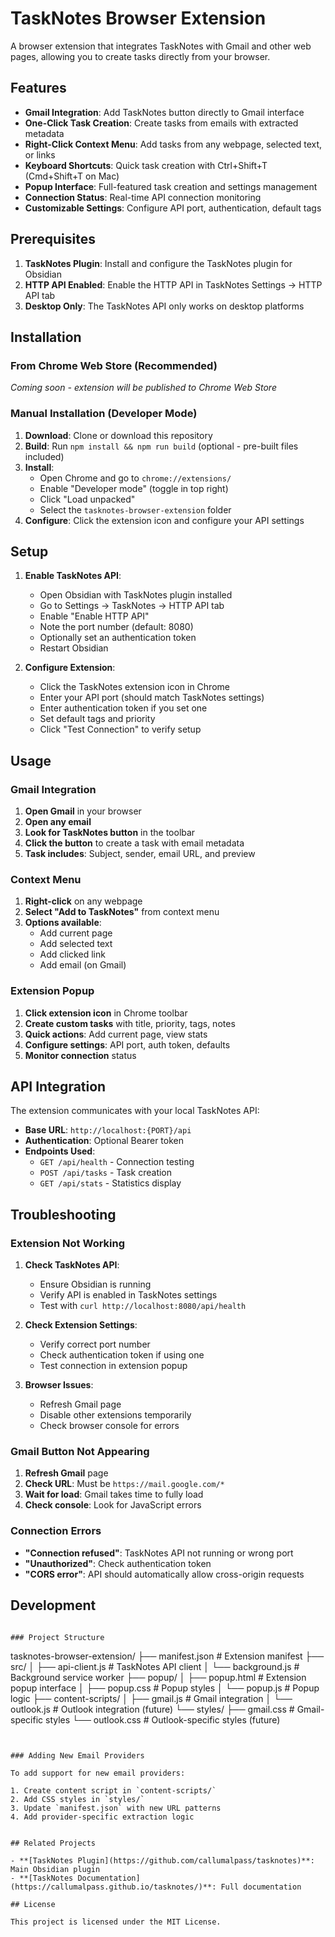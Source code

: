 # TaskNotes Browser Extension

A browser extension that integrates TaskNotes with Gmail and other web pages, allowing you to create tasks directly from your browser.

## Features

- **Gmail Integration**: Add TaskNotes button directly to Gmail interface
- **One-Click Task Creation**: Create tasks from emails with extracted metadata
- **Right-Click Context Menu**: Add tasks from any webpage, selected text, or links
- **Keyboard Shortcuts**: Quick task creation with Ctrl+Shift+T (Cmd+Shift+T on Mac)
- **Popup Interface**: Full-featured task creation and settings management
- **Connection Status**: Real-time API connection monitoring
- **Customizable Settings**: Configure API port, authentication, default tags

## Prerequisites

1. **TaskNotes Plugin**: Install and configure the TaskNotes plugin for Obsidian
2. **HTTP API Enabled**: Enable the HTTP API in TaskNotes Settings → HTTP API tab
3. **Desktop Only**: The TaskNotes API only works on desktop platforms

## Installation

### From Chrome Web Store (Recommended)

*Coming soon - extension will be published to Chrome Web Store*

### Manual Installation (Developer Mode)

1. **Download**: Clone or download this repository
2. **Build**: Run `npm install && npm run build` (optional - pre-built files included)
3. **Install**:
   - Open Chrome and go to `chrome://extensions/`
   - Enable "Developer mode" (toggle in top right)
   - Click "Load unpacked"
   - Select the `tasknotes-browser-extension` folder
4. **Configure**: Click the extension icon and configure your API settings

## Setup

1. **Enable TaskNotes API**:
   - Open Obsidian with TaskNotes plugin installed
   - Go to Settings → TaskNotes → HTTP API tab
   - Enable "Enable HTTP API"
   - Note the port number (default: 8080)
   - Optionally set an authentication token
   - Restart Obsidian

2. **Configure Extension**:
   - Click the TaskNotes extension icon in Chrome
   - Enter your API port (should match TaskNotes settings)
   - Enter authentication token if you set one
   - Set default tags and priority
   - Click "Test Connection" to verify setup

## Usage

### Gmail Integration

1. **Open Gmail** in your browser
2. **Open any email**
3. **Look for TaskNotes button** in the toolbar
4. **Click the button** to create a task with email metadata
5. **Task includes**: Subject, sender, email URL, and preview

### Context Menu

1. **Right-click** on any webpage
2. **Select "Add to TaskNotes"** from context menu
3. **Options available**:
   - Add current page
   - Add selected text
   - Add clicked link
   - Add email (on Gmail)

### Extension Popup

1. **Click extension icon** in Chrome toolbar
2. **Create custom tasks** with title, priority, tags, notes
3. **Quick actions**: Add current page, view stats
4. **Configure settings**: API port, auth token, defaults
5. **Monitor connection** status

## API Integration

The extension communicates with your local TaskNotes API:

- **Base URL**: `http://localhost:{PORT}/api`
- **Authentication**: Optional Bearer token
- **Endpoints Used**:
  - `GET /api/health` - Connection testing
  - `POST /api/tasks` - Task creation  
  - `GET /api/stats` - Statistics display

## Troubleshooting

### Extension Not Working

1. **Check TaskNotes API**:
   - Ensure Obsidian is running
   - Verify API is enabled in TaskNotes settings
   - Test with `curl http://localhost:8080/api/health`

2. **Check Extension Settings**:
   - Verify correct port number
   - Check authentication token if using one
   - Test connection in extension popup

3. **Browser Issues**:
   - Refresh Gmail page
   - Disable other extensions temporarily
   - Check browser console for errors

### Gmail Button Not Appearing

1. **Refresh Gmail** page
2. **Check URL**: Must be `https://mail.google.com/*`
3. **Wait for load**: Gmail takes time to fully load
4. **Check console**: Look for JavaScript errors

### Connection Errors

- **"Connection refused"**: TaskNotes API not running or wrong port
- **"Unauthorized"**: Check authentication token
- **"CORS error"**: API should automatically allow cross-origin requests

## Development

```

### Project Structure

```
tasknotes-browser-extension/
├── manifest.json           # Extension manifest
├── src/
│   ├── api-client.js      # TaskNotes API client
│   └── background.js      # Background service worker
├── popup/
│   ├── popup.html         # Extension popup interface
│   ├── popup.css          # Popup styles
│   └── popup.js           # Popup logic
├── content-scripts/
│   ├── gmail.js           # Gmail integration
│   └── outlook.js         # Outlook integration (future)
└── styles/
    ├── gmail.css          # Gmail-specific styles
    └── outlook.css        # Outlook-specific styles (future)
```


### Adding New Email Providers

To add support for new email providers:

1. Create content script in `content-scripts/`
2. Add CSS styles in `styles/`
3. Update `manifest.json` with new URL patterns
4. Add provider-specific extraction logic


## Related Projects

- **[TaskNotes Plugin](https://github.com/callumalpass/tasknotes)**: Main Obsidian plugin
- **[TaskNotes Documentation](https://callumalpass.github.io/tasknotes/)**: Full documentation

## License

This project is licensed under the MIT License.


